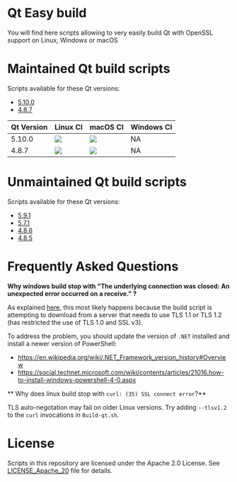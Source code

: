 
# Qt Easy build

You will find here scripts allowing to very easily build Qt with OpenSSL support on Linux, Windows or macOS

# Maintained Qt build scripts

Scripts available for these Qt versions:

* [5.10.0][5100]
* [4.8.7][487]

[5100]: https://github.com/jcfr/qt-easy-build/tree/5.10.0#readme
[487]: https://github.com/jcfr/qt-easy-build/tree/4.8.7#readme

| Qt Version   | Linux CI                        | macOS CI                        | Windows CI |
|--------------|---------------------------------|---------------------------------|------------|
| 5.10.0       | [![][5100_linux_i]][5100_linux] | [![][5100_macos_i]][5100_macos] | NA         |
| 4.8.7        | [![][487_linux_i]][487_linux]   | [![][487_macos_i]][487_macos]   | NA         |


[5100_linux]: https://circleci.com/gh/jcfr/qt-easy-build/tree/5.10.0
[5100_linux_i]: https://circleci.com/gh/jcfr/qt-easy-build/tree/5.10.0.svg?style=svg

[487_linux]: https://circleci.com/gh/jcfr/qt-easy-build/tree/4.8.7
[487_linux_i]: https://circleci.com/gh/jcfr/qt-easy-build/tree/4.8.7.svg?style=svg

[5100_macos]: https://travis-ci.org/jcfr/qt-easy-build
[5100_macos_i]: https://travis-ci.org/jcfr/qt-easy-build.svg?branch=5.10.0

[487_macos]: https://travis-ci.org/jcfr/qt-easy-build
[487_macos_i]: https://travis-ci.org/jcfr/qt-easy-build.svg?branch=4.8.7


# Unmaintained Qt build scripts

Scripts available for these Qt versions:

* [5.9.1][591]
* [5.7.1][571]
* [4.8.6][486]
* [4.8.5][485]

[591]: https://github.com/jcfr/qt-easy-build/tree/5.9.1#readme
[571]: https://github.com/jcfr/qt-easy-build/tree/5.7.1#readme
[486]: https://github.com/jcfr/qt-easy-build/tree/4.8.7#readme
[485]: https://github.com/jcfr/qt-easy-build/tree/4.8.7#readme

# Frequently Asked Questions

**Why windows build stop with "The underlying connection was closed: An unexpected error occurred on a receive." ?**

As explained [here](https://github.com/chocolatey/choco/wiki/Installation#installing-with-restricted-tls), this most likely happens because the build script is attempting to download from a server that needs to use TLS 1.1 or TLS 1.2 (has restricted the use of TLS 1.0 and SSL v3).

To address the problem, you should update the version of `.NET` installed and install a newer version of PowerShell:
* https://en.wikipedia.org/wiki/.NET_Framework_version_history#Overview
* https://social.technet.microsoft.com/wiki/contents/articles/21016.how-to-install-windows-powershell-4-0.aspx

** Why does linux build stop with `curl: (35) SSL connect error`?**

TLS auto-negotation may fail on older Linux versions. Try adding `--tlsv1.2` to the `curl` invocations in `Build-qt.sh`.

# License

Scripts in this repository are licensed under the Apache 2.0 License. See [LICENSE_Apache_20](LICENSE_Apache_20) file for details.

